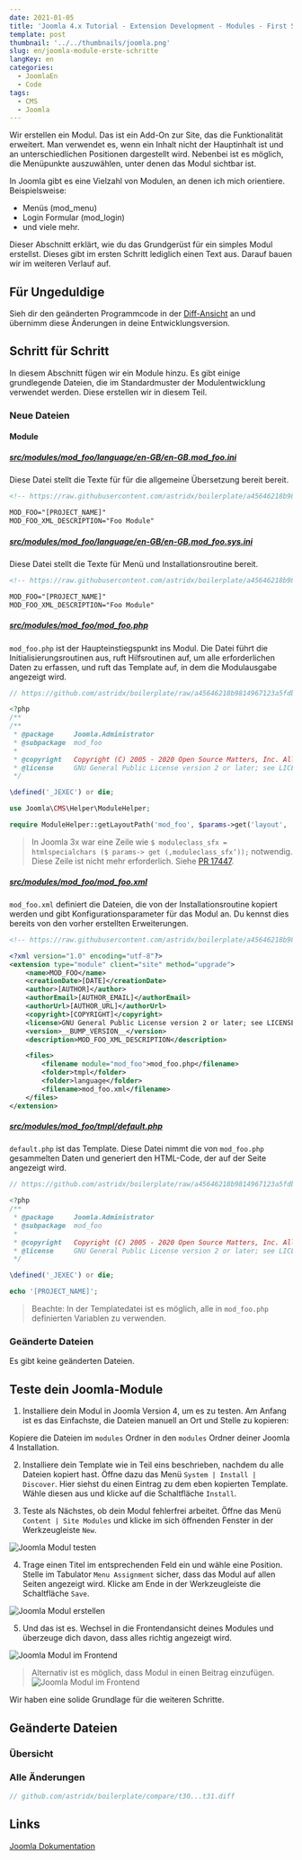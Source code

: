 ```yaml
---
date: 2021-01-05
title: 'Joomla 4.x Tutorial - Extension Development - Modules - First Steps'
template: post
thumbnail: '../../thumbnails/joomla.png'
slug: en/joomla-module-erste-schritte
langKey: en
categories:
  - JoomlaEn
  - Code
tags:
  - CMS
  - Joomla
---
```



Wir erstellen ein Modul. Das ist ein Add-On zur Site, das die Funktionalität erweitert. Man verwendet es, wenn ein Inhalt nicht der Hauptinhalt ist und an unterschiedlichen Positionen dargestellt wird. Nebenbei ist es möglich, die Menüpunkte auszuwählen, unter denen das Modul sichtbar ist.

In Joomla gibt es eine Vielzahl von Modulen, an denen ich mich orientiere. Beispielsweise:

- Menüs (mod_menu)
- Login Formular (mod_login)
- und viele mehr.

Dieser Abschnitt erklärt, wie du das Grundgerüst für ein simples Modul erstellst. Dieses gibt im ersten Schritt lediglich einen Text aus. Darauf bauen wir im weiteren Verlauf auf.

## Für Ungeduldige

Sieh dir den geänderten Programmcode in der [Diff-Ansicht](https://github.com/astridx/boilerplate/compare/t30...t31) an und übernimm diese Änderungen in deine Entwicklungsversion.

## Schritt für Schritt

In diesem Abschnitt fügen wir ein Module hinzu. Es gibt einige grundlegende Dateien, die im Standardmuster der Modulentwicklung verwendet werden. Diese erstellen wir in diesem Teil.

### Neue Dateien

#### Module

##### [src/modules/mod_foo/language/en-GB/en-GB.mod_foo.ini](https://github.com/astridx/boilerplate/blob/51a02d3706fbf64b023e242def2086b1529cfe8d/src/modules/mod_foo/language/en-GB/en-GB.mod_foo.ini)

Diese Datei stellt die Texte für für die allgemeine Übersetzung bereit bereit.

```xml
<!-- https://raw.githubusercontent.com/astridx/boilerplate/a45646218b9814967123a5fdbea27cbabc8a6293/src/modules/mod_foo/language/en-GB/en-GB.mod_foo.ini -->

MOD_FOO="[PROJECT_NAME]"
MOD_FOO_XML_DESCRIPTION="Foo Module"
```

##### [src/modules/mod_foo/language/en-GB/en-GB.mod_foo.sys.ini](https://github.com/astridx/boilerplate/blob/51a02d3706fbf64b023e242def2086b1529cfe8d/src/modules/mod_foo/language/en-GB/en-GB.mod_foo.sys.ini)

Diese Datei stellt die Texte für Menü und Installationsroutine bereit.

```xml
<!-- https://raw.githubusercontent.com/astridx/boilerplate/a45646218b9814967123a5fdbea27cbabc8a6293/src/modules/mod_foo/language/en-GB/en-GB.mod_foo.sys.ini -->

MOD_FOO="[PROJECT_NAME]"
MOD_FOO_XML_DESCRIPTION="Foo Module"

```

##### [src/modules/mod_foo/mod_foo.php](https://github.com/astridx/boilerplate/blob/51a02d3706fbf64b023e242def2086b1529cfe8d/src/modules/mod_foo/mod_foo.php)

`mod_foo.php` ist der Haupteinstiegspunkt ins Modul. Die Datei führt die Initialisierungsroutinen aus, ruft Hilfsroutinen auf, um alle erforderlichen Daten zu erfassen, und ruft das Template auf, in dem die Modulausgabe angezeigt wird.

```php
// https://github.com/astridx/boilerplate/raw/a45646218b9814967123a5fdbea27cbabc8a6293/src/modules/mod_foo/mod_foo.php

<?php
/**
/**
 * @package     Joomla.Administrator
 * @subpackage  mod_foo
 *
 * @copyright   Copyright (C) 2005 - 2020 Open Source Matters, Inc. All rights reserved.
 * @license     GNU General Public License version 2 or later; see LICENSE.txt
 */

\defined('_JEXEC') or die;

use Joomla\CMS\Helper\ModuleHelper;

require ModuleHelper::getLayoutPath('mod_foo', $params->get('layout', 'default'));

```

> In Joomla 3x war eine Zeile wie `$ moduleclass_sfx = htmlspecialchars ($ params-> get (‚moduleclass_sfx‘));` notwendig. Diese Zeile ist nicht mehr erforderlich. Siehe [PR 17447](https://github.com/joomla/joomla-cms/pull/17447).

##### [src/modules/mod_foo/mod_foo.xml](https://github.com/astridx/boilerplate/blob/51a02d3706fbf64b023e242def2086b1529cfe8d/src/modules/mod_foo/mod_foo.xml)

`mod_foo.xml` definiert die Dateien, die von der Installationsroutine kopiert werden und gibt Konfigurationsparameter für das Modul an. Du kennst dies bereits von den vorher erstellten Erweiterungen.

```xml
<!-- https://raw.githubusercontent.com/astridx/boilerplate/a45646218b9814967123a5fdbea27cbabc8a6293/src/modules/mod_foo/mod_foo.xml -->

<?xml version="1.0" encoding="utf-8"?>
<extension type="module" client="site" method="upgrade">
	<name>MOD_FOO</name>
	<creationDate>[DATE]</creationDate>
	<author>[AUTHOR]</author>
	<authorEmail>[AUTHOR_EMAIL]</authorEmail>
	<authorUrl>[AUTHOR_URL]</authorUrl>
	<copyright>[COPYRIGHT]</copyright>
	<license>GNU General Public License version 2 or later; see LICENSE.txt</license>
	<version>__BUMP_VERSION__</version>
	<description>MOD_FOO_XML_DESCRIPTION</description>

	<files>
		<filename module="mod_foo">mod_foo.php</filename>
		<folder>tmpl</folder>
		<folder>language</folder>
		<filename>mod_foo.xml</filename>
	</files>
</extension>

```

##### [src/modules/mod_foo/tmpl/default.php](https://github.com/astridx/boilerplate/blob/51a02d3706fbf64b023e242def2086b1529cfe8d/src/modules/mod_foo/tmpl/default.php)

`default.php` ist das Template. Diese Datei nimmt die von `mod_foo.php` gesammelten Daten und generiert den HTML-Code, der auf der Seite angezeigt wird.

```php
// https://github.com/astridx/boilerplate/raw/a45646218b9814967123a5fdbea27cbabc8a6293/src/modules/mod_foo/tmpl/default.php

<?php
/**
 * @package     Joomla.Administrator
 * @subpackage  mod_foo
 *
 * @copyright   Copyright (C) 2005 - 2020 Open Source Matters, Inc. All rights reserved.
 * @license     GNU General Public License version 2 or later; see LICENSE.txt
 */

\defined('_JEXEC') or die;

echo '[PROJECT_NAME]';

```

> Beachte: In der Templatedatei ist es möglich, alle in `mod_foo.php` definierten Variablen zu verwenden.

### Geänderte Dateien

Es gibt keine geänderten Dateien.

## Teste dein Joomla-Module

1. Installiere dein Modul in Joomla Version 4, um es zu testen. Am Anfang ist es das Einfachste, die Dateien manuell an Ort und Stelle zu kopieren:

Kopiere die Dateien im `modules` Ordner in den `modules` Ordner deiner Joomla 4 Installation.

2. Installiere dein Template wie in Teil eins beschrieben, nachdem du alle Dateien kopiert hast. Öffne dazu das Menü `System | Install | Discover`. Hier siehst du einen Eintrag zu dem eben kopierten Template. Wähle diesen aus und klicke auf die Schaltfläche `Install`.

3. Teste als Nächstes, ob dein Modul fehlerfrei arbeitet. Öffne das Menü `Content | Site Modules` und klicke im sich öffnenden Fenster in der Werkzeugleiste `New`.

![Joomla Modul testen](/images/j4x36x1.png)

4. Trage einen Titel im entsprechenden Feld ein und wähle eine Position. Stelle im Tabulator `Menu Assignment` sicher, dass das Modul auf allen Seiten angezeigt wird. Klicke am Ende in der Werkzeugleiste die Schaltfläche `Save`.

![Joomla Modul erstellen](/images/j4x36x3.png)

5. Und das ist es. Wechsel in die Frontendansicht deines Modules und überzeuge dich davon, dass alles richtig angezeigt wird.

![Joomla Modul im Frontend](/images/j4x36x4.png)

> Alternativ ist es möglich, dass Modul in einen Beitrag einzufügen. ![Joomla Modul im Frontend](/images/j4x36x5.png)

Wir haben eine solide Grundlage für die weiteren Schritte.

## Geänderte Dateien

### Übersicht

### Alle Änderungen

```php {diff}
// github.com/astridx/boilerplate/compare/t30...t31.diff

```

## Links

[Joomla Dokumentation](https://docs.joomla.org/J4.x:Creating_a_Simple_Module/de)
